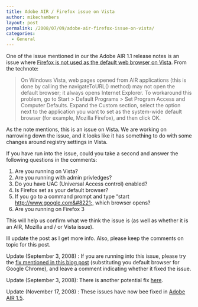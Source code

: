 ```yaml
---
title: Adobe AIR / Firefox issue on Vista
author: mikechambers
layout: post
permalink: /2008/07/09/adobe-air-firefox-issue-on-vista/
categories:
  - General
---
```



One of the issue mentioned in our the Adobe AIR 1.1 release notes is an issue where [Firefox is not used as the default web browser on Vista][1]. From the technote:  
<!--more-->

> On Windows Vista, web pages opened from AIR applications (this is done by calling the navigateToURL() method) may not open the default browser; it always opens Internet Explorer. To workaround this problem, go to Start > Default Programs > Set Program Access and Computer Defaults. Expand the Custom section, select the option next to the application you want to set as the system-wide default browser (for example, Mozilla Firefox), and then click OK.

As the note mentions, this is an issue on Vista. We are working on narrowing down the issue, and it looks like it has something to do with some changes around registry settings in Vista.

If you have run into the issue, could you take a second and answer the following questions in the comments:

1.  Are you running on Vista?
2.  Are you running with admin privledges?
3.  Do you have UAC (Universal Access control) enabled?
4.  Is Firefox set as your default browser?
5.  If you go to a command prompt and type &#8220;start http://www.google.com&#8221;, which browser opens?
6.  Are you running on Firefox 3

This will help us confirm what we think the issue is (as well as whether it is an AIR, Mozilla and / or Vista issue).

Ill update the post as I get more info. Also, please keep the comments on topic for this post.

Update (September 3, 2008) : If you are running into this issue, please try the [fix mentioned in this blog post][2] (substituting you default browser for Google Chrome), and leave a comment indicating whether it fixed the issue.

Update (September 3, 2008): There is another potential fix [here][3].

Update (November 17, 2008) : These issues have now bee fixed in [Adobe AIR 1.5][4].

 [1]: http://kb.adobe.com/selfservice/viewContent.do?externalId=kb403978&sliceId=1#E4
 [2]: http://blog.dotsmart.net/2008/09/03/setting-google-chrome-as-the-default-browser-for-adobe-air-apps/
 [3]: http://agoln.net/archives/148
 [4]: http://get.adobe.com/air/